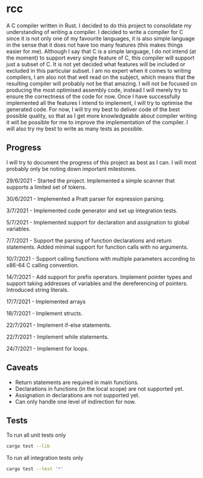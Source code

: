 # rcc
A C compiler written in Rust. I decided to do this project to consolidate my understanding of writing a compiler. I decided to write a compiler for C since it is not only one of my favourite languages, it is also simple language in the sense that it does not have too many features (this makes things easier for me). Although I say that C is a simple language, I do not intend (at the moment) to support every single feature of C, this compiler will support just a subset of C. It is not yet decided what features will be included or excluded in this particular subset. I am no expert when it comes to writing compilers, I am also not that well read on the subject, which means that the resulting compiler will probably not be that amazing. I will not be focused on producing the most optimised assembly code, instead I will merely try to ensure the correctness of the code for now. Once I have successfully implemented all the features I intend to implement, I will try to optimise the generated code. For now, I will try my best to deliver code of the best possible quality, so that as I get more knowledgeable about compiler writing it will be possible for me to improve the implementation of the compiler. I will also try my best to write as many tests as possible.

## Progress
I will try to document the progress of this project as best as I can. I will most probably only be noting down important milestones.

29/6/2021 - Started the project. Implemented a simple scanner that supports a limited set of tokens.

30/6/2021 - Implemented a Pratt parser for expression parsing.

3/7/2021 - Implemented code generator and set up integration tests.

5/7/2021 - Implemented support for declaration and assignation to global variables.

7/7/2021 - Support the parsing of function declarations and return statements. Added minimal support for function calls with no arguments.

10/7/2021 - Support calling functions with multiple parameters according to x86-64 C calling convention.

14/7/2021 - Add support for prefix operators. Implement pointer types and support taking addresses of variables and the dereferencing of pointers. Introduced string literals.

17/7/2021 - Implemented arrays

18/7/2021 - Implement structs.

22/7/2021 - Implement if-else statements.

22/7/2021 - Implement while statements.

24/7/2021 - Implement for loops.

## Caveats
- Return statements are required in main functions.
- Declarations in functions (in the local scope) are not supported yet.
- Assignation in declarations are not supported yet.
- Can only handle one level of indirection for now.

## Tests
To run all unit tests only
``` bash
cargo test --lib
```

To run all integration tests only
``` bash
cargo test --test '*'
```